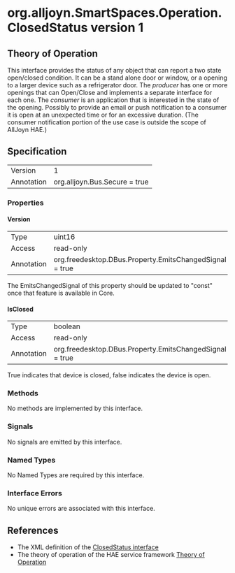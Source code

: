 # org.alljoyn.SmartSpaces.Operation.ClosedStatus version 1

## Theory of Operation


This interface provides the status of any object that can report a two state 
open/closed condition.  It can be a stand alone door or window, or a opening to
a larger device such as a refrigerator door.
The _producer_ has one or more openings that can Open/Close and implements a 
separate interface for each one.  The _consumer_ is an application that is 
interested in the state of the opening.  Possibly to provide an email or push 
notification to a consumer it is open at an unexpected time or for an excessive 
duration.  (The consumer notification portion of the use case is outside the 
scope of AllJoyn HAE.)

## Specification

|                       |                                                                       |
|-----------------------|-----------------------------------------------------------------------|
| Version               | 1                                                                     |
| Annotation            | org.alljoyn.Bus.Secure = true                                         |

### Properties

#### Version

|                   |                                                         |
|-------------------|---------------------------------------------------------|
| Type              | uint16                                                  |
| Access            | read-only                                               |
| Annotation        | org.freedesktop.DBus.Property.EmitsChangedSignal = true |

The EmitsChangedSignal of this property should be updated to "const" once that 
feature is available in Core.

#### IsClosed

|                       |                                                                       |
|-----------------------|-----------------------------------------------------------------------|
| Type                  | boolean                                                               |
| Access                | read-only                                                             |
| Annotation            | org.freedesktop.DBus.Property.EmitsChangedSignal = true               |

True indicates that device is closed, false indicates the device is open.  

### Methods

No methods are implemented by this interface.

### Signals

No signals are emitted by this interface.

### Named Types

No Named Types are required by this interface.

### Interface Errors

No unique errors are associated with this interface.

## References

* The XML definition of the [ClosedStatus interface](ClosedStatus-v1.xml)
* The theory of operation of the HAE service framework [Theory of Operation](/org.alljoyn.SmartSpaces/theory-of-operation-v1)


